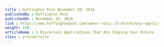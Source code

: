```yaml
---
title : Huffington Post November 28, 2016
publishedBy : Huffington Post
publishedOn : November 28, 2016
link : https://www.huffingtonpost.com/ameer-rosic-/5-blockchain-applications_b_13279010.html
weight: 158
articleName : 5 Blockchain Applications That Are Shaping Your Future
class : pressArticle
---
```

